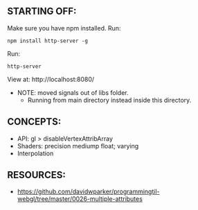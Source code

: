 ## STARTING OFF:

Make sure you have npm installed.
Run:
```
npm install http-server -g
```

Run:
```
http-server
```

View at: http://localhost:8080/

* NOTE: moved signals out of libs folder.
  * Running from main directory instead inside this directory.

## CONCEPTS:

* API: gl > disableVertexAttribArray
* Shaders: precision mediump float; varying
* Interpolation

## RESOURCES:

* https://github.com/davidwparker/programmingtil-webgl/tree/master/0026-multiple-attributes
